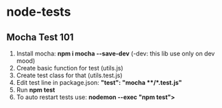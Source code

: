 # node-tests

<h2>Mocha Test 101</h2>

<ol>
	<li>Install mocha: <strong>npm i mocha --save-dev</strong> (-dev: this lib use only on dev mood)</li>
	<li>Create basic function for test (utils.js)</li>
	<li>Create test class for that (utils.test.js)</li>
	<li>Edit test line in package.json: <strong>"test": "mocha **/*.test.js"</strong> </li>
	<li>Run <strong>npm test</strong></li>
	<li>To auto restart tests use: <strong>nodemon --exec "npm test"></strong></li>
</ol>
